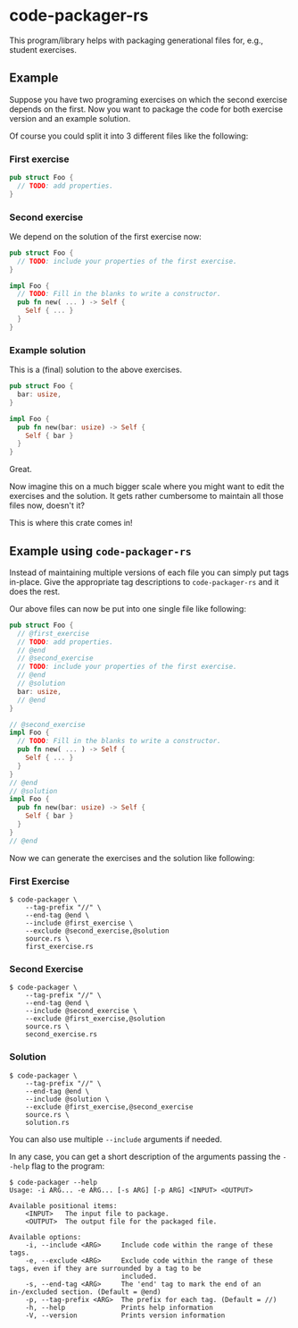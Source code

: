 # code-packager-rs
This program/library helps with packaging generational files for, e.g., student exercises.

## Example
Suppose you have two programing exercises on which the second exercise depends on the first.
Now you want to package the code for both exercise version and an example solution.

Of course you could split it into 3 different files like the following:

### First exercise
```rust
pub struct Foo {
  // TODO: add properties.
}
```

### Second exercise
We depend on the solution of the first exercise now:
```rust
pub struct Foo {
  // TODO: include your properties of the first exercise.
}

impl Foo {
  // TODO: Fill in the blanks to write a constructor.
  pub fn new( ... ) -> Self {
    Self { ... }
  }
}
```

### Example solution
This is a (final) solution to the above exercises.
```rust
pub struct Foo {
  bar: usize,
}

impl Foo {
  pub fn new(bar: usize) -> Self {
    Self { bar }
  }
}
```

Great.

Now imagine this on a much bigger scale where you might want to edit the exercises and the solution.
It gets rather cumbersome to maintain all those files now, doesn't it?

This is where this crate comes in! <br>

## Example using `code-packager-rs`
Instead of maintaining multiple versions of each file you can simply put tags in-place.
Give the appropriate tag descriptions to `code-packager-rs` and it does the rest.

Our above files can now be put into one single file like following:
```rust
pub struct Foo {
  // @first_exercise
  // TODO: add properties.
  // @end
  // @second_exercise
  // TODO: include your properties of the first exercise.
  // @end
  // @solution
  bar: usize,
  // @end
}

// @second_exercise
impl Foo {
  // TODO: Fill in the blanks to write a constructor.
  pub fn new( ... ) -> Self {
    Self { ... }
  }
}
// @end
// @solution
impl Foo {
  pub fn new(bar: usize) -> Self {
    Self { bar }
  }
}
// @end
```

Now we can generate the exercises and the solution like following:

### First Exercise
```shell
$ code-packager \
    --tag-prefix "//" \
    --end-tag @end \
    --include @first_exercise \
    --exclude @second_exercise,@solution
    source.rs \
    first_exercise.rs
```

### Second Exercise
```shell
$ code-packager \
    --tag-prefix "//" \
    --end-tag @end \
    --include @second_exercise \
    --exclude @first_exercise,@solution
    source.rs \
    second_exercise.rs
```

### Solution
```shell
$ code-packager \
    --tag-prefix "//" \
    --end-tag @end \
    --include @solution \
    --exclude @first_exercise,@second_exercise
    source.rs \
    solution.rs
```

You can also use multiple `--include` arguments if needed.

In any case, you can get a short description of the arguments passing the `--help` flag to the program:
```shell
$ code-packager --help
Usage: -i ARG... -e ARG... [-s ARG] [-p ARG] <INPUT> <OUTPUT>

Available positional items:
    <INPUT>   The input file to package.
    <OUTPUT>  The output file for the packaged file.

Available options:
    -i, --include <ARG>     Include code within the range of these tags.
    -e, --exclude <ARG>     Exclude code within the range of these tags, even if they are surrounded by a tag to be
                            included.
    -s, --end-tag <ARG>     The 'end' tag to mark the end of an in-/excluded section. (Default = @end)
    -p, --tag-prefix <ARG>  The prefix for each tag. (Default = //)
    -h, --help              Prints help information
    -V, --version           Prints version information
```
